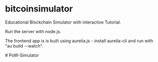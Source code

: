 # bitcoinsimulator
Educational Blockchain Simulator with interactive Tutorial.


Run the server with node.js.

The frontend app is is built using aurelia.js - install aurelia-cli and run with "au build --watch".




#   P o W - S i m u l a t o r 
 
 

